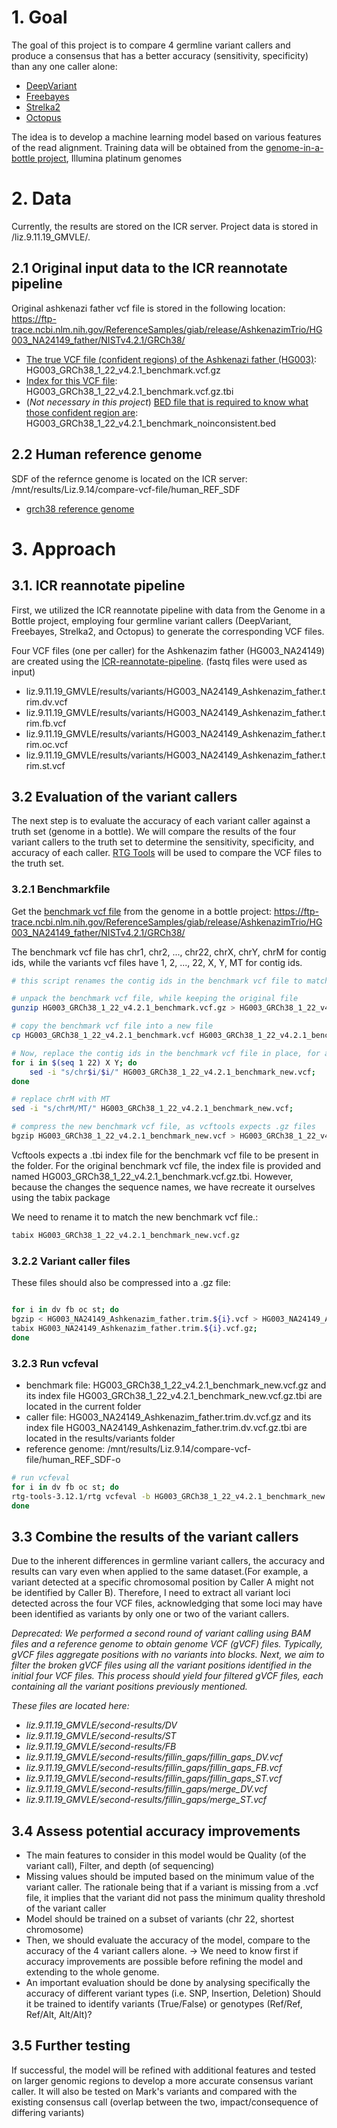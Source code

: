 # 1. Goal

The goal of this project is to compare 4 germline variant callers and produce a consensus that has a better accuracy (sensitivity, specificity) than any one caller alone:
* [DeepVariant](https://github.com/google/deepvariant) 
* [Freebayes](https://github.com/freebayes/freebayes?tab=readme-ov-file) 
* [Strelka2](https://github.com/Illumina/strelka)
* [Octopus](https://github.com/luntergroup/octopus) 
  
The idea is to develop a machine learning model based on various features of the read alignment. Training data will be obtained from the [genome-in-a-bottle project](https://www.nist.gov/programs-projects/genome-bottle), Illumina platinum genomes

# 2. Data

Currently, the results are stored on the ICR server. Project data is stored in /liz.9.11.19_GMVLE/.

## 2.1 Original input data to the ICR reannotate pipeline

Original ashkenazi father vcf file is stored in the following location: https://ftp-trace.ncbi.nlm.nih.gov/ReferenceSamples/giab/release/AshkenazimTrio/HG003_NA24149_father/NISTv4.2.1/GRCh38/

* [The true VCF file (confident regions) of the Ashkenazi father (HG003)](https://ftp-trace.ncbi.nlm.nih.gov/ReferenceSamples/giab/release/AshkenazimTrio/HG003_NA24149_father/NISTv4.2.1/GRCh38/HG003_GRCh38_1_22_v4.2.1_benchmark.vcf.gz): HG003_GRCh38_1_22_v4.2.1_benchmark.vcf.gz
* [Index for this VCF file](https://ftp-trace.ncbi.nlm.nih.gov/ReferenceSamples/giab/release/AshkenazimTrio/HG003_NA24149_father/NISTv4.2.1/GRCh38/HG003_GRCh38_1_22_v4.2.1_benchmark.vcf.gz.tbi): HG003_GRCh38_1_22_v4.2.1_benchmark.vcf.gz.tbi
* (*Not necessary in this project*) [BED file that is required to know what those confident region are](https://ftp-trace.ncbi.nlm.nih.gov/ReferenceSamples/giab/release/AshkenazimTrio/HG003_NA24149_father/NISTv4.2.1/GRCh38/HG003_GRCh38_1_22_v4.2.1_benchmark_noinconsistent.bed): HG003_GRCh38_1_22_v4.2.1_benchmark_noinconsistent.bed

## 2.2 Human reference genome

SDF of the refernce genome is located on the ICR server: /mnt/results/Liz.9.14/compare-vcf-file/human_REF_SDF

* [grch38 reference genome](https://ftp.ensembl.org/pub/release-110/fasta/homo_sapiens/dna/)

# 3. Approach
## 3.1. ICR reannotate pipeline

First, we utilized the ICR reannotate pipeline with data from the Genome in a Bottle project, employing four germline variant callers (DeepVariant, Freebayes, Strelka2, and Octopus) to generate the corresponding VCF files.

Four VCF files (one per caller) for the Ashkenazim father (HG003_NA24149) are created using the [ICR-reannotate-pipeline](https://github.com/lizard-bio/ICR-reannotate-pipeline). (fastq files were used as input)

   * liz.9.11.19_GMVLE/results/variants/HG003_NA24149_Ashkenazim_father.trim.dv.vcf
   * liz.9.11.19_GMVLE/results/variants/HG003_NA24149_Ashkenazim_father.trim.fb.vcf
   * liz.9.11.19_GMVLE/results/variants/HG003_NA24149_Ashkenazim_father.trim.oc.vcf
   * liz.9.11.19_GMVLE/results/variants/HG003_NA24149_Ashkenazim_father.trim.st.vcf

## 3.2 Evaluation of the variant callers

The next step is to evaluate the accuracy of each variant caller against a truth set (genome in a bottle). We will compare the results of the four variant callers to the truth set to determine the sensitivity, specificity, and accuracy of each caller. [RTG Tools](https://realtimegenomics.github.io/rtg-tools/rtg_command_reference.html#vcfeval) will be used to compare the VCF files to the truth set.

### 3.2.1 Benchmarkfile

Get the [benchmark vcf file](https://ftp-trace.ncbi.nlm.nih.gov/ReferenceSamples/giab/release/AshkenazimTrio/HG003_NA24149_father/NISTv4.2.1/GRCh38/HG003_GRCh38_1_22_v4.2.1_benchmark.vcf.gz) from the genome in a bottle project:
https://ftp-trace.ncbi.nlm.nih.gov/ReferenceSamples/giab/release/AshkenazimTrio/HG003_NA24149_father/NISTv4.2.1/GRCh38/

The benchmark vcf file has chr1, chr2, ..., chr22, chrX, chrY, chrM for contig ids, while the variants vcf files have 1, 2, ..., 22, X, Y, MT for contig ids.

```bash
# this script renames the contig ids in the benchmark vcf file to match the variant vcf files

# unpack the benchmark vcf file, while keeping the original file
gunzip HG003_GRCh38_1_22_v4.2.1_benchmark.vcf.gz > HG003_GRCh38_1_22_v4.2.1_benchmark.vcf

# copy the benchmark vcf file into a new file
cp HG003_GRCh38_1_22_v4.2.1_benchmark.vcf HG003_GRCh38_1_22_v4.2.1_benchmark_new.vcf

# Now, replace the contig ids in the benchmark vcf file in place, for all contigs
for i in $(seq 1 22) X Y; do 
    sed -i "s/chr$i/$i/" HG003_GRCh38_1_22_v4.2.1_benchmark_new.vcf; 
done

# replace chrM with MT
sed -i "s/chrM/MT/" HG003_GRCh38_1_22_v4.2.1_benchmark_new.vcf; 

# compress the new benchmark vcf file, as vcftools expects .gz files
bgzip HG003_GRCh38_1_22_v4.2.1_benchmark_new.vcf > HG003_GRCh38_1_22_v4.2.1_benchmark_new.vcf.gz
```

Vcftools expects a .tbi index file for the benchmark vcf file to be present in the folder. For the original benchmark vcf file, the index file is provided and named HG003_GRCh38_1_22_v4.2.1_benchmark.vcf.gz.tbi. However, because the changes the sequence names, we have recreate it ourselves using the tabix package 

We need to rename it to match the new benchmark vcf file.:

```bash
tabix HG003_GRCh38_1_22_v4.2.1_benchmark_new.vcf.gz
```

### 3.2.2 Variant caller files

These files should also be compressed into a .gz file:

```bash

for i in dv fb oc st; do 
bgzip < HG003_NA24149_Ashkenazim_father.trim.${i}.vcf > HG003_NA24149_Ashkenazim_father.trim.${i}.vcf.gz;
tabix HG003_NA24149_Ashkenazim_father.trim.${i}.vcf.gz;
done
```

### 3.2.3 Run vcfeval

* benchmark file: HG003_GRCh38_1_22_v4.2.1_benchmark_new.vcf.gz and its index file HG003_GRCh38_1_22_v4.2.1_benchmark_new.vcf.gz.tbi are located in the current folder
* caller file: HG003_NA24149_Ashkenazim_father.trim.dv.vcf.gz and its index file HG003_NA24149_Ashkenazim_father.trim.dv.vcf.gz.tbi are located in the results/variants folder
* reference genome: /mnt/results/Liz.9.14/compare-vcf-file/human_REF_SDF-o

```bash
# run vcfeval
for i in dv fb oc st; do 
rtg-tools-3.12.1/rtg vcfeval -b HG003_GRCh38_1_22_v4.2.1_benchmark_new.vcf.gz -c results/variants/HG003_NA24149_Ashkenazim_father.trim.${i}.vcf.gz -t ../../mnt/results/Liz.9.14/compare-vcf-file/human_REF_SDF-o -o vcfeval_${i}; 
done
```

## 3.3 Combine the results of the variant callers

Due to the inherent differences in germline variant callers, the accuracy and results can vary even when applied to the same dataset.(For example, a variant detected at a specific chromosomal position by Caller A might not be identified by Caller B). Therefore, I need to extract all variant loci detected across the four VCF files, acknowledging that some loci may have been identified as variants by only one or two of the variant callers. 

*Deprecated: We performed a second round of variant calling using BAM files and a reference genome to obtain genome VCF (gVCF) files. Typically, gVCF files aggregate positions with no variants into blocks. Next, we aim to filter the broken gVCF files using all the variant positions identified in the initial four VCF files. This process should yield four filtered gVCF files, each containing all the variant positions previously mentioned.*

*These files are located here:*
* *liz.9.11.19_GMVLE/second-results/DV*
* *liz.9.11.19_GMVLE/second-results/ST*
* *liz.9.11.19_GMVLE/second-results/FB*
* *liz.9.11.19_GMVLE/second-results/fillin_gaps/fillin_gaps_DV.vcf*
* *liz.9.11.19_GMVLE/second-results/fillin_gaps/fillin_gaps_FB.vcf*
* *liz.9.11.19_GMVLE/second-results/fillin_gaps/fillin_gaps_ST.vcf*
* *liz.9.11.19_GMVLE/second-results/fillin_gaps/merge_DV.vcf*
* *liz.9.11.19_GMVLE/second-results/fillin_gaps/merge_ST.vcf*


## 3.4 Assess potential accuracy improvements
* The main features to consider in this model would be Quality (of the variant call), Filter, and depth (of sequencing)
* Missing values should be imputed based on the minimum value of the variant caller. The rationale being that if a variant is missing from a .vcf file, it implies that the variant did not pass the minimum quality threshold of the variant caller
* Model should be trained on a subset of variants (chr 22, shortest chromosome)
* Then, we should evaluate the accuracy of the model, compare to the accuracy of the 4 variant callers alone. → We need to know first if accuracy improvements are possible before refining the model and extending to the whole genome.
* An important evaluation should be done by analysing specifically the accuracy of different variant types (i.e. SNP, Insertion, Deletion)
Should it be trained to identify variants (True/False) or genotypes (Ref/Ref, Ref/Alt, Alt/Alt)?

## 3.5 Further testing
If successful, the model will be refined with additional features and tested on larger genomic regions to develop a more accurate consensus variant caller. It will also be tested on Mark's variants and compared with the existing consensus call (overlap between the two, impact/consequence of differing variants)

